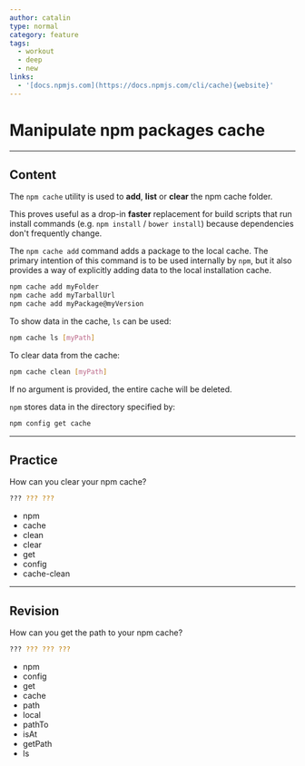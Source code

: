 ```yaml
---
author: catalin
type: normal
category: feature
tags:
  - workout
  - deep
  - new
links:
  - '[docs.npmjs.com](https://docs.npmjs.com/cli/cache){website}'
---
```


# Manipulate npm packages cache


---

## Content

The `npm cache` utility is used to **add**, **list** or **clear** the npm cache folder.

This proves useful as a drop-in **faster** replacement for build scripts that run install commands (e.g. `npm install` / `bower install`) because dependencies don't frequently change.

The `npm cache add` command adds a package to the local cache. The primary intention of this command is to be used internally by `npm`, but it also provides a way of explicitly adding data to the local installation cache.

```bash
npm cache add myFolder
npm cache add myTarballUrl
npm cache add myPackage@myVersion
```

To show data in the cache, `ls` can be used:

```bash
npm cache ls [myPath]
```

To clear data from the cache:

```bash
npm cache clean [myPath]
```

If no argument is provided, the entire cache will be deleted.

`npm` stores data in the directory specified by:

```bash
npm config get cache
```


---

## Practice

How can you clear your npm cache?

```bash
??? ??? ???
```

- npm
- cache
- clean
- clear
- get
- config
- cache-clean


---

## Revision

How can you get the path to your npm cache?

```bash
??? ??? ??? ???
```

- npm
- config
- get
- cache
- path
- local
- pathTo
- isAt
- getPath
- ls
